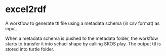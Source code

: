 # excel2rdf
A workflow to generate ttl file using a metadata schema (in csv format) as input. 

When a metadata schema is pushed to the metadata folder, the workflow starts to transfer it into schacl shape by calling SKOS play. The output ttl is stored into turtle folder.
